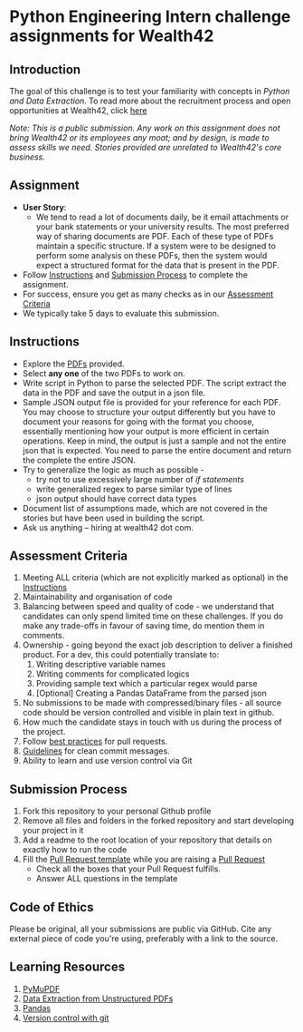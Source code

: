 # Python Engineering Intern challenge assignments for Wealth42

## Introduction
The goal of this challenge is to test your familiarity with concepts in *Python and Data Extraction*. To read more about the recruitment process and open opportunities at Wealth42, click [here](http://bit.ly/w42-hiring)

*Note: This is a public submission. Any work on this assignment does not bring Wealth42 or its employees any moat; and by design, is made to assess skills we need. Stories provided are unrelated to Wealth42's core business.* 

## Assignment
*   **User Story**:
    *   We tend to read a lot of documents daily, be it email attachments or your bank statements or your university results. The most preferred way of sharing documents are PDF. Each of these type of PDFs maintain a specific structure. If a system were to be designed to perform some analysis on these PDFs, then the system would expect a structured format for the data that is present in the PDF.
*   Follow [Instructions](#instructions) and [Submission Process](#submission-process) to complete the assignment.
*   For success, ensure you get as many checks as in our [Assessment Criteria](#assessment-criteria)
*   We typically take 5 days to evaluate this submission.


## Instructions
* Explore the [PDFs](https://github.com/wealth42/nick-fury/tree/master/Python%20Engineering%20Intern/Resources/) provided.
* Select **any one** of the two PDFs to work on.
* Write script in Python to parse the selected PDF. The script extract the data in the PDF and save the output in a json file.
* Sample JSON output file is provided for your reference for each PDF. You may choose to structure your output differently but you have to document your reasons for going with the format you choose, essentially mentioning how your output is more efficient in certain operations. Keep in mind, the output is just a sample and not the entire json that is expected. You need to parse the entire document and return the complete the entire JSON.
* Try to generalize the logic as much as possible -
    * try not to use excessively large number of _if statements_
    * write generalized regex to parse similar type of lines
    * json output should have correct data types
* Document list of assumptions made, which are not covered in the stories but have been used in building the script.
* Ask us anything – hiring at wealth42 dot com.


## Assessment Criteria
1. Meeting ALL criteria (which are not explicitly marked as optional) in the [Instructions](#instructions)
2. Maintainability and organisation of code
3. Balancing between speed and quality of code - we understand that candidates can only spend limited time on these challenges. If you do make any trade-offs in favour of saving time, do mention them in comments.  
4. Ownership - going beyond the exact job description to deliver a finished product. For a dev, this could potentially translate to: 
    1. Writing descriptive variable names
    2. Writing comments for complicated logics
    3. Providing sample text which a particular regex would parse
    4. [Optional] Creating a Pandas DataFrame from the parsed json
5. No submissions to be made with compressed/binary files - all source code should be version controlled and visible in plain text in github.
6. How much the candidate stays in touch with us during the process of the project.
7. Follow [best practices](https://github.community/t/best-practices-for-pull-requests/10195) for pull requests.
8. [Guidelines](https://gist.github.com/turbo/efb8d57c145e00dc38907f9526b60f17) for clean commit messages.
9. Ability to learn and use version control via Git

## Submission Process
1. Fork this repository to your personal Github profile
2. Remove all files and folders in the forked repository and start developing your project in it
3. Add a readme to the root location of your repository that details on exactly how to run the code
4. Fill the [Pull Request template](https://github.com/wealth42/nick-fury/blob/master/.github/pull_request_template.md) while you are raising a [Pull Request](https://docs.github.com/en/free-pro-team@latest/github/collaborating-with-issues-and-pull-requests/creating-a-pull-request)
    *   Check all the boxes that your Pull Request fulfills.
    *   Answer ALL questions in the template

## Code of Ethics
Please be original, all your submissions are public via GitHub.
Cite any external piece of code you're using, preferably with a link to the source.

## Learning Resources
1. [PyMuPDF](https://pymupdf.readthedocs.io/en/latest/)
2. [Data Extraction from Unstructured PDFs](https://www.analyticsvidhya.com/blog/2021/06/data-extraction-from-unstructured-pdfs/)
3. [Pandas](https://pandas.pydata.org/docs/user_guide/index.html)
4. [Version control with git](https://try.github.io/)
